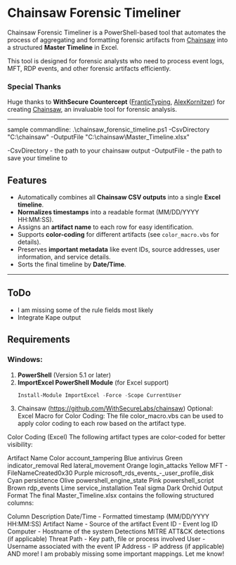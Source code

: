 # Chainsaw Forensic Timeliner

Chainsaw Forensic Timeliner is a PowerShell-based tool that automates the process of aggregating and formatting forensic artifacts from [Chainsaw](https://github.com/WithSecureLabs/chainsaw) into a structured **Master Timeline** in Excel.

This tool is designed for forensic analysts who need to process event logs, MFT, RDP events, and other forensic artifacts efficiently.

### Special Thanks
Huge thanks to **WithSecure Countercept** ([FranticTyping](https://twitter.com/FranticTyping), [AlexKornitzer](https://twitter.com/AlexKornitzer)) for creating [Chainsaw](https://github.com/WithSecureLabs/chainsaw), an invaluable tool for forensic analysis.

---
sample commandline:
.\chainsaw_forensic_timeline.ps1 -CsvDirectory "C:\chainsaw" -OutputFile "C:\chainsaw\Master_Timeline.xlsx"

-CsvDirectory  - the path to your chainsaw output
-OutputFile - the path to save your timeline to

## Features
- Automatically combines all **Chainsaw CSV outputs** into a single **Excel timeline**.
- **Normalizes timestamps** into a readable format (MM/DD/YYYY HH:MM:SS).
- Assigns an **artifact name** to each row for easy identification.
- Supports **color-coding** for different artifacts (see `color_macro.vbs` for details).
- Preserves **important metadata** like event IDs, source addresses, user information, and service details.
- Sorts the final timeline by **Date/Time**.

---
## ToDo
- I am missing some of the rule fields most likely
- Integrate Kape output

## Requirements
### Windows:
1. **PowerShell** (Version 5.1 or later)
2. **ImportExcel PowerShell Module** (for Excel support)
   ```powershell
   Install-Module ImportExcel -Force -Scope CurrentUser
3. Chainsaw (https://github.com/WithSecureLabs/chainsaw)
Optional:
Excel Macro for Color Coding:
The file color_macro.vbs can be used to apply color coding to each row based on the artifact type.

Color Coding (Excel)
The following artifact types are color-coded for better visibility:

Artifact Name	Color
account_tampering	Blue
antivirus	Green
indicator_removal	Red
lateral_movement	Orange
login_attacks	Yellow
MFT - FileNameCreated0x30	Purple
microsoft_rds_events_-_user_profile_disk	Cyan
persistence	Olive
powershell_engine_state	Pink
powershell_script	Brown
rdp_events	Lime
service_installation	Teal
sigma	Dark Orchid
Output Format
The final Master_Timeline.xlsx contains the following structured columns:

Column	Description
Date/Time	- Formatted timestamp (MM/DD/YYYY HH:MM:SS)
Artifact Name	- Source of the artifact
Event ID	- Event log ID
Computer	- Hostname of the system
Detections	MITRE ATT&CK detections (if applicable)
Threat Path	- Key path, file or process involved
User	- Username associated with the event
IP Address	- IP address (if applicable)
AND more! I am probably missing some important mappings. Let me know!
